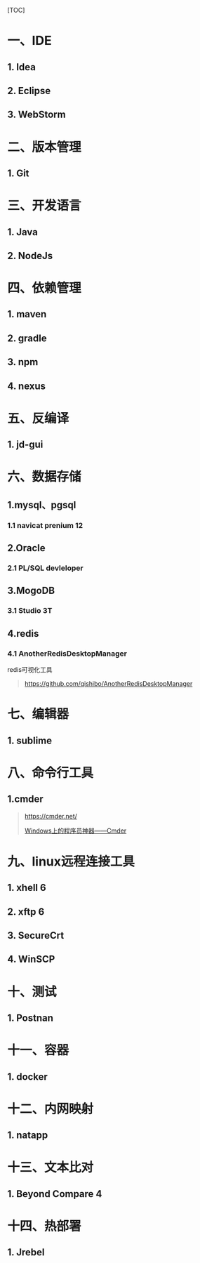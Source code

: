 [TOC]





# 一、IDE

## 1. Idea

## 2. Eclipse

## 3. WebStorm



# 二、版本管理

## 1. Git



# 三、开发语言

## 1. Java

## 2. NodeJs





# 四、依赖管理

## 1. maven

## 2. gradle

## 3. npm

## 4. nexus





# 五、反编译

## 1. jd-gui



# 六、数据存储

## 1.mysql、pgsql

### 1.1 navicat prenium 12



## 2.Oracle

### 2.1 PL/SQL devleloper



## 3.MogoDB

### 3.1 Studio 3T



## 4.redis

### 4.1 AnotherRedisDesktopManager

redis可视化工具

> https://github.com/qishibo/AnotherRedisDesktopManager







# 七、编辑器

## 1. sublime





# 八、命令行工具

## 1.cmder

> https://cmder.net/
>
> [Windows上的程序员神器——Cmder](https://juejin.im/entry/5a333f2f6fb9a0451969a164)











# 九、linux远程连接工具

## 1. xhell 6

## 2. xftp 6

## 3. SecureCrt

## 4. WinSCP



# 十、测试

## 1. Postnan



# 十一、容器

## 1. docker







# 十二、内网映射

## 1. natapp





# 十三、文本比对

## 1. Beyond Compare 4





# 十四、热部署

## 1. Jrebel